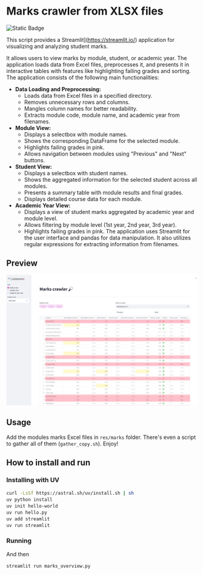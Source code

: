 # Marks crawler from XLSX files 

![Static Badge](https://img.shields.io/badge/WIP-blue?style=flat)

This script provides a Streamlit](https://streamlit.io/) application for visualizing and analyzing student marks.

It allows users to view marks by module, student, or academic year. The application
loads data from Excel files, preprocesses it, and presents it in interactive tables
with features like highlighting failing grades and sorting.
The application consists of the following main functionalities:
- **Data Loading and Preprocessing:**
    - Loads data from Excel files in a specified directory.
    - Removes unnecessary rows and columns.
    - Mangles column names for better readability.
    - Extracts module code, module name, and academic year from filenames.
- **Module View:**
    - Displays a selectbox with module names.
    - Shows the corresponding DataFrame for the selected module.
    - Highlights failing grades in pink.
    - Allows navigation between modules using "Previous" and "Next" buttons.
- **Student View:**
    - Displays a selectbox with student names.
    - Shows the aggregated information for the selected student across all modules.
    - Presents a summary table with module results and final grades.
    - Displays detailed course data for each module.
- **Academic Year View:**
    - Displays a view of student marks aggregated by academic year and module level.
    - Allows filtering by module level (1st year, 2nd year, 3rd year).
    - Highlights failing grades in pink.
The application uses Streamlit for the user interface and pandas for data manipulation.
It also utilizes regular expressions for extracting information from filenames.

## Preview

![Streamlit Marks Crawler](preview.png)


## Usage

Add the modules marks Excel files in `res/marks` folder. There's even a script to gather all of them (`gather_copy.sh`). Enjoy!

## How to install and run

### Installing with UV

```bash
curl -LsSf https://astral.sh/uv/install.sh | sh
uv python install
uv init hello-world
uv run hello.py
uv add streamlit
uv run streamlit
```

### Running

And then
```bash
streamlit run marks_overview.py
```
